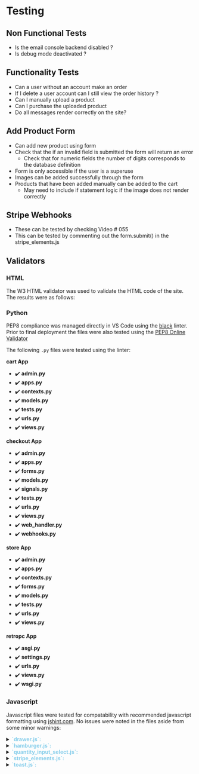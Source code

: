 
# Testing

## Non Functional Tests

- Is the email console backend disabled ?
- Is debug mode deactivated ?

## Functionality Tests

- Can a user without an account make an order
- If I delete a user account can I still view the order history ?
- Can I manually upload a product
- Can I purchase the uploaded product
- Do all messages render correctly on the site?

## Add Product Form

- Can add new product using form
- Check that the if an invalid field is submitted the form will return an error
  - Check that for numeric fields the number of digits corresponds to the database definition
- Form is only accessible if the user is a superuse
- Images can be added successfully through the form
- Products that have been added manually can be added to the cart
  - May need to include if statement logic if the image does not render correctly

## Stripe Webhooks

- These can be tested by checking Video # 055
- This can be tested by commenting out the form.submit() in the stripe_elements.js


## Validators

### HTML

The W3 HTML validator was used to validate the HTML code of the site. The results were as follows:


### Python

PEP8 compliance was managed directly in VS Code using the [black](https://github.com/psf/black) linter. Prior to final deployment the files were also tested using the [PEP8 Online Validator](http://pep8online.com/)

The following `.py` files were tested using the linter:

**cart App**
* :heavy_check_mark: **admin.py**
* :heavy_check_mark: **apps.py**
* :heavy_check_mark: **contexts.py**
* :heavy_check_mark: **models.py**
* :heavy_check_mark: **tests.py**
* :heavy_check_mark: **urls.py**
* :heavy_check_mark: **views.py**

**checkout App**
* :heavy_check_mark: **admin.py**
* :heavy_check_mark: **apps.py**
* :heavy_check_mark: **forms.py**
* :heavy_check_mark: **models.py**
* :heavy_check_mark: **signals.py**
* :heavy_check_mark: **tests.py**
* :heavy_check_mark: **urls.py**
* :heavy_check_mark: **views.py**
* :heavy_check_mark: **web_handler.py**
* :heavy_check_mark: **webhooks.py**

**store App**
* :heavy_check_mark: **admin.py**
* :heavy_check_mark: **apps.py**
* :heavy_check_mark: **contexts.py**
* :heavy_check_mark: **forms.py**
* :heavy_check_mark: **models.py**
* :heavy_check_mark: **tests.py**
* :heavy_check_mark: **urls.py**
* :heavy_check_mark: **views.py**

**retropc App**
* :heavy_check_mark: **asgi.py**
* :heavy_check_mark: **settings.py**
* :heavy_check_mark: **urls.py**
* :heavy_check_mark: **views.py**
* :heavy_check_mark: **wsgi.py**

### Javascript

Javascript files were tested for compatability with recommended javascript formatting using [jshint.com](jshint.com). No issues were noted in the files aside from some minor warnings:


<details>
  <summary><strong style="color:skyblue">`drawer.js`:</strong></summary>
  <img src="./docs/jshint/jshint-drawer.png" alt="jshint drawer"/>
</details>  

<details>
  <summary><strong style="color:skyblue">`hamburger.js`:</strong></summary>
  <img src="./docs/jshint/jshint-hamburger.png" alt="jshint hamburger"/>
</details>  

<details>
  <summary><strong style="color:skyblue">`quantity_input_select.js`:</strong></summary>
  <img src="./docs/jshint/jshint-quantity_select.png" alt="jshint quantity select"/>
</details>  

<details>
  <summary><strong style="color:skyblue">`stripe_elements.js`:</strong></summary>
  <img src="./docs/jshint/jshint-stripe.png" alt="jshint stripe"/>
</details>  

<details>
  <summary><strong style="color:skyblue">`toast.js`:</strong></summary>
  <img src="./docs/jshint/jshint-toast.png" alt="jshint toast"/>
</details>  
